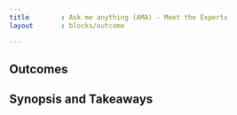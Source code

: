 ```yaml
---
title        : Ask me anything (AMA) - Meet the Experts
layout       : blocks/outcome

---
```



## Outcomes



## Synopsis and Takeaways
